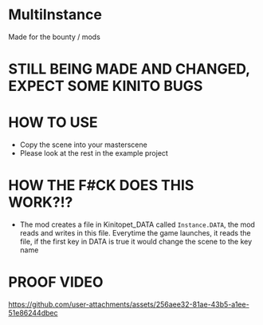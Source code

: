 # MultiInstance
Made for the bounty / mods

# STILL BEING MADE AND CHANGED, EXPECT SOME KINITO BUGS

# HOW TO USE
- Copy the scene into your masterscene
- Please look at the rest in the example project

# HOW THE F#CK DOES THIS WORK?!?
- The mod creates a file in Kinitopet_DATA called `Instance.DATA`, the mod reads and writes in this file. Everytime the game launches, it reads the file, if the first key in DATA is true it would change the scene to the key name

# PROOF VIDEO


https://github.com/user-attachments/assets/256aee32-81ae-43b5-a1ee-51e86244dbec


